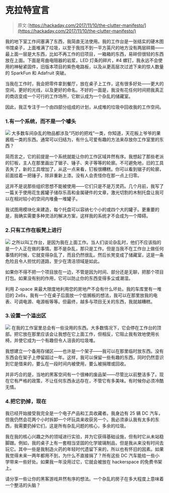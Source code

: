 # 克拉特宣言

> 原文:[https://hackaday.com/2017/11/10/the-clutter-manifesto/](https://hackaday.com/2017/11/10/the-clutter-manifesto/)

我的地下室工作间塞满了东西，我简直无法使用。我的工作台是一张结实的硬木图书馆桌子，上面堆满了垃圾，以至于我找不到一平方英尺的地方没有两层碎屑——最上面一层是大东西，比如不再工作的旧项目，一箱箱的东西，易碎但很轻的东西放在上面。下面是弯曲电阻器的岩浆，LED 灯条的碎片，#4 螺钉，我永远不会使用的神秘紧固件，旧版本项目的紫色电路板，以及从更高层次过滤下来的惊人数量的 SparkFun 和 Adafruit 突破。

当我在工作时，我会把零件拿到餐厅，放在桌子上工作，这有很多好处——更大的空间，更好的光线，以及更好的命名。不好的一面是，我没有花任何时间把我真正的商店变成一个可行的工作场所，它默认成为一个杂乱的储藏室。

因此，我正专注于一个由四部分组成的计划，从成堆的垃圾中回收我的工作空间。

### 1.有一个系统，而不是一个噱头

[![](../Images/0ade4f29c8f5ced862241bb02b6eda3a.png)](https://hackaday.com/wp-content/uploads/2017/10/739261502898293228.jpg) 大多数车间杂乱的物品都涉及“巧妙的把戏”一类，你知道，天花板上爷爷的果酱瓶一类的东西。通常可以归结为，有什么可爱有趣的方法来存放你工作室里的东西？

简而言之，它的前提是一个系统就能让你的工作区域井然有序。我想起了那些老派的钉板，主人在那里画出了锯子、锤子、夹子等等的轮廓。不可避免地，旧的工具丢失了，新的工具增加了，从这一点来看，钉板很糟糕。你可以看到锯子的轮廓，前面挂着一把锤子，除非重新上漆。没有人会责怪你在那一点上归零。

这并不是说那些组织思想不能被使用——它们只是不是万灵药。几个月前，我写了一篇关于使用花生酱罐子储存乐高和金属硬件的文章，激光切割的木制托盘让我可以在相对较小的空间内堆叠一堆罐子。

我试图用模块化来建造，每个托盘可以容纳七个小的或四个大的罐子。更重要的是，我确实需要多种灵活的解决方案，这样我的系统才不会成为一个障碍。

### 2.只有工作在板凳上进行

[![](../Images/b7e9e06303adcff4366fad92055acf2b.png)](https://hackaday.com/wp-content/uploads/2017/10/15270041725_e515ef38fc_o.jpg) 之所以叫工作台，是因为我在上面工作。当人们谈论杂乱时，他们不应该指的是一个人正在做的事情。那不是杂乱，那只是工作。但是当我不在工作台上做任何事情的时候，它就变得杂乱了，而且仍然很乱。然后长凳变成了储藏室，这是一条危险且令人担忧的道路，至少在清洁领域是如此。

如果你不得不把一个项目放在一边，不管是因为时间、部分还是无聊，把那个项目打包。如果没有别的作用，它可以防止你的东西变得多尘或潮湿。

利用 Z-space 来最大限度地利用您的房地产不会有什么坏处。我的车库里有一堆旧的 2x6s，我有一个在桌子后面放一个低搁板的想法，我可以在那里放我的电表、可调电源、电源板等等。但最终，越多与项目无关的东西，我就越糟糕。

### 3.设置一个溢出区

[![](../Images/dcb922868b7616cc123047a0785c63e5.png)](https://hackaday.com/wp-content/uploads/2017/10/5297417009_7bc33d2bab_o.jpg) 在我的工作室里总会有一些没用的东西。大多数情况下，它会停在工作台的顶部。把它放在那里应该会让我想在它上面工作，但相反，它阻止我有效地使用长椅，并使它成为一个有趣但令人沮丧的垃圾堆。

我想建立一个备用存储区——也许是一个架子——我可以在那里临时放东西。没有东西会在架子上停留超过一年。这样，我可以保留一些有趣的东西，同时仍然意识到它是借来的，要么在一段时间内被使用，要么被捐赠或回收。

并非巧合的是，当地的黑客空间有一个很棒的废品架——尽管比以前整洁多了。现在它有严格的政策，不让任何东西永远存在，不管它有多美味。有时候你必须冷酷无情。

### 4.把它扔掉，现在

我已经开始接受我完全是一个电子产品和工具收藏者。我身边有 25 辆 DC 汽车，但我仍然会花两个小时拆卸一个坏玩具来收获另一个。我必须承认我有太多的东西，我需要扔掉它们，这是所有杂乱问题的核心，多余的垃圾。

我在我的核心兴趣之外的领域进行实验，并为它获得基础设施，但有时它从未站稳脚跟。例如，我的桌子上有一套相当坚固的化学玻璃制品，但是我从来没有时间去玩它。其中一些是我制造火药的年轻时代遗留下来的，所以也有怀旧的因素。如果我觉得未来一两年都用不到，为什么不直接捐了？所有这些 DC 汽车能给一些小学带来一些好处。如果我一年没用过它，它就会被放在 hackerspace 的免费书架上。

请分享一些让你的黑客游戏井然有序的想法。一个杂乱的房子在多大程度上意味着一个整洁的头脑？
